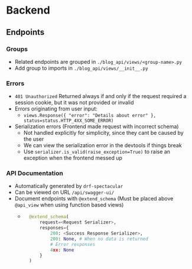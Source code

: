 # Backend
## Endpoints
### Groups
- Related endpoints are grouped in `./blog_api/views/<group-name>.py`
- Add group to imports in `./blog_api/views/__init__.py`

### Errors
- `401 Unauthorized` Returned always if and only if the request required a session cookie, but it was not provided or invalid
- Errors originating from user input:
    - `views.Response({ "error": "Details about error" }, status=status.HTTP_4XX_SOME_ERROR)`
- Serialization errors (Frontend made request with incorrect schema)
    - Not handled explicitly for simplicity, since they cant be caused by the user
    - We can view the serialization error in the devtools if things break
    - Use `serializer.is_valid(raise_exception=True)` to raise an exception when the frontend messed up

### API Documentation
- Automatically generated by `drf-spectacular`
- Can be viewed on URL `/api/swagger-ui/`
- Document endpoints with `@extend_schema` (Must be placed above `@api_view` when using function based views)
    - ```py
        @extend_schema(
            request=<Request Serializer>,
            responses={ 
                200: <Success Response Serializer>,
                200: None, # When no data is returned
                # Error responses
                4xx: None
            }
        )
        ```
